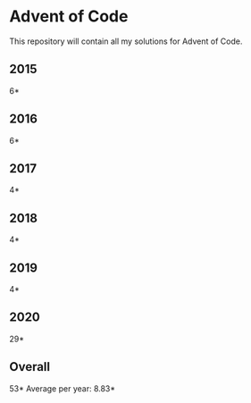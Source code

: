 # Advent of Code

This repository will contain all my solutions for Advent of Code.

## 2015
6*

## 2016 
6*

## 2017
4*

## 2018
4*

## 2019
4*

## 2020
29*

## Overall
53*
Average per year: 8.83*
